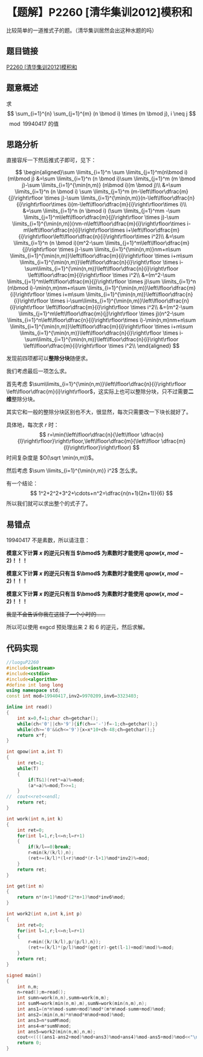 # 【题解】P2260 [清华集训2012]模积和

比较简单的一道推式子的题。（清华集训居然会出这种水题的吗）

## 题目链接

[P2260 [清华集训2012]模积和](https://www.luogu.com.cn/problem/P2260)

## 题意概述


求
$$
\sum_{i=1}^{n} \sum_{j=1}^{m} (n \bmod i) \times (m \bmod j), i \neq j
$$
$\mod 19940417$ 的值

## 思路分析

直接容斥一下然后推式子即可，见下：

$$
\begin{aligned}\sum \limits_{i=1}^n \sum \limits_{j=1}^m(n\bmod i)(m\bmod j)
&=\sum \limits_{i=1}^n (n \bmod i)\sum \limits_{j=1}^m (m \bmod j)-\sum \limits_{i=1}^{\min(n,m)} (n\bmod i)(m \bmod j)\\
&=\sum \limits_{i=1}^n (n \bmod i) \sum \limits_{j=1}^m (m-\left\lfloor\dfrac{m}{j}\right\rfloor \times j)-\sum \limits_{i=1}^{\min(n,m)}(n-\left\lfloor\dfrac{n}{i}\right\rfloor\times i)(m-\left\lfloor\dfrac{m}{i}\right\rfloor\times i)\\
&=\sum \limits_{i=1}^n (n \bmod i) (\sum \limits_{j=1}^mm -\sum \limits_{j=1}^m\left\lfloor\dfrac{m}{j}\right\rfloor \times j)-\sum \limits_{i=1}^{\min(n,m)}(nm-n\left\lfloor\dfrac{m}{i}\right\rfloor\times i-m\left\lfloor\dfrac{n}{i}\right\rfloor\times i+\left\lfloor\dfrac{m}{i}\right\rfloor\left\lfloor\dfrac{n}{i}\right\rfloor\times i^2)\\
&=\sum \limits_{i=1}^n (n \bmod i)(m^2-\sum \limits_{j=1}^m\left\lfloor\dfrac{m}{j}\right\rfloor \times j)-\sum \limits_{i=1}^{\min(n,m)}nm+n\sum \limits_{i=1}^{\min(n,m)}\left\lfloor\dfrac{m}{i}\right\rfloor \times i+m\sum \limits_{i=1}^{\min(n,m)}\left\lfloor\dfrac{n}{i}\right\rfloor \times i-\sum\limits_{i=1}^{\min(n,m)}\left\lfloor\dfrac{n}{i}\right\rfloor \left\lfloor\dfrac{m}{i}\right\rfloor \times i^2\\
&=(m^2-\sum \limits_{j=1}^m\left\lfloor\dfrac{m}{j}\right\rfloor \times j)\sum \limits_{i=1}^n (n\bmod i)-\min(n,m)nm+n\sum \limits_{i=1}^{\min(n,m)}\left\lfloor\dfrac{m}{i}\right\rfloor \times i+m\sum \limits_{i=1}^{\min(n,m)}\left\lfloor\dfrac{n}{i}\right\rfloor \times i-\sum\limits_{i=1}^{\min(n,m)}\left\lfloor\dfrac{n}{i}\right\rfloor \left\lfloor\dfrac{m}{i}\right\rfloor \times i^2\\
&=(m^2-\sum \limits_{j=1}^m\left\lfloor\dfrac{m}{j}\right\rfloor \times j)(n^2-\sum \limits_{i=1}^n\left\lfloor\dfrac{n}{i}\right\rfloor\times i)-\min(n,m)nm+n\sum \limits_{i=1}^{\min(n,m)}\left\lfloor\dfrac{m}{i}\right\rfloor \times i+m\sum \limits_{i=1}^{\min(n,m)}\left\lfloor\dfrac{n}{i}\right\rfloor \times i-\sum\limits_{i=1}^{\min(n,m)}\left\lfloor\dfrac{n}{i}\right\rfloor \left\lfloor\dfrac{m}{i}\right\rfloor \times i^2\\ \end{aligned}
$$

发现前四项都可以**整除分块**随便求。

我们考虑最后一项怎么求。

首先考虑 $\sum\limits_{i=1}^{\min(n,m)}\left\lfloor\dfrac{n}{i}\right\rfloor \left\lfloor\dfrac{m}{i}\right\rfloor$，这实际上也可以整除分块，只不过需要**二维**整除分块。

其实它和一般的整除分块区别也不大，很显然，每次只需要改一下块长就好了。

具体地，每次求 $r$ 时：
$$
r=\min(\left\lfloor\dfrac{n}{\left\lfloor \dfrac{n}{l}\right\rfloor}\right\rfloor,\left\lfloor\dfrac{m}{\left\lfloor \dfrac{m}{l}\right\rfloor}\right\rfloor)
$$
时间复杂度是 $O(\sqrt \min(n,m))$。

然后考虑 $\sum \limits_{i=1}^{\min(n,m)} i^2$ 怎么求。

有一个结论：
$$
1^2+2^2+3^2+\cdots+n^2=\dfrac{n(n+1)(2n+1)}{6}
$$
所以我们就可以求出整个的式子了。

## 易错点

$19940417$ 不是素数，所以请注意：

**模意义下计算 $x$ 的逆元只有当 $\bmod$ 为素数时才能使用 $qpow(x,mod-2)$！！！**

**模意义下计算 $x$ 的逆元只有当 $\bmod$ 为素数时才能使用 $qpow(x,mod-2)$！！！**

**模意义下计算 $x$ 的逆元只有当 $\bmod$ 为素数时才能使用 $qpow(x,mod-2)$！！！**

~~我是不会告诉你我在这挂了一个小时的……~~

所以可以使用 exgcd 预处理出来 $2$ 和 $6$ 的逆元，然后求解。

## 代码实现

```cpp
//luoguP2260
#include<iostream>
#include<cstdio>
#include<algorithm>
#define int long long
using namespace std;
const int mod=19940417,inv2=9970209,inv6=3323403;

inline int read()
{
	int x=0,f=1;char ch=getchar();
	while(ch<'0'||ch>'9'){if(ch=='-')f=-1;ch=getchar();}
	while(ch>='0'&&ch<='9'){x=x*10+ch-48;ch=getchar();}
	return x*f;
}

int qpow(int a,int T)
{
	int ret=1;
	while(T)
	{
		if(T&1)(ret*=a)%=mod;
		(a*=a)%=mod;T>>=1;
	}
//	cout<<ret<<endl;
	return ret;
}

int work(int n,int k)
{
	int ret=0;
	for(int l=1,r;l<=n;l=r+1)
	{
		if(k/l==0)break;
		r=min(k/(k/l),n);
		(ret+=(k/l)*(l+r)%mod*(r-l+1)%mod*inv2)%=mod;
	}
	return ret;
}

int get(int n)
{
	return n*(n+1)%mod*(2*n+1)%mod*inv6%mod;
}

int work2(int n,int k,int p)
{
	int ret=0;
	for(int l=1,r;l<=n;l=r+1)
	{
		r=min({k/(k/l),p/(p/l),n});
		(ret+=(k/l)*(p/l)%mod*(get(r)-get(l-1)+mod)%mod)%=mod;
	}
	return ret;
}

signed main()
{
	int n,m;
	n=read();m=read();
	int sumn=work(n,n),summ=work(m,m);
	int sumM=work(min(n,m),m),sumN=work(min(n,m),n);
	int ans1=(n*n%mod-sumn+mod)%mod*(m*m%mod-summ+mod)%mod;
	int ans2=(min(n,m)*n%mod*m%mod+mod)%mod;
	int ans3=n*sumM%mod;
	int ans4=m*sumN%mod;
	int ans5=work2(min(n,m),n,m);
	cout<<((((ans1-ans2+mod)%mod+ans3)%mod+ans4)%mod-ans5+mod)%mod<<"\n";
	return 0;
}
```

